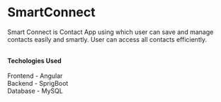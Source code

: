 # SmartConnect
Smart Connect is Contact App using which user can save and manage contacts easily and smartly. User can access all contacts efficiently.

<br>
<b>Techologies Used</b>
<br><br>
Frontend - Angular <br>
Backend - SprigBoot<br>
Database - MySQL <br>
